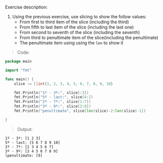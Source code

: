 Exercise description:

1. Using the previous exercise, use slicing to show the follow values:
	- From first to third item of the slice (including the third)
	- From fifth to last item of the slice (including the last one)
	- From second to seventh of the slice (including the seventh)
	- From third to penultimate item of the slice(including the penultimate)
	- The penultimate item using using the `len` to show it

> Code:
```go
package main

import "fmt"

func main() {
	slice := []int{1, 2, 3, 4, 5, 6, 7, 8, 9, 10}

	fmt.Println("1º - 3º:", slice[:3])
	fmt.Println("5º - last:", slice[4:])
	fmt.Println("2º - 7º:", slice[1:7])
	fmt.Println("3º - 9º:", slice[2:9])
	fmt.Println("penultimate", slice[len(slice)-2:len(slice)-1])

}

```

> Output:
```console
1º - 3º: [1 2 3]
5º - last: [5 6 7 8 9 10]
2º - 7º: [2 3 4 5 6 7]
3º - 9º: [3 4 5 6 7 8 9]
lpenultimate: [9]
```